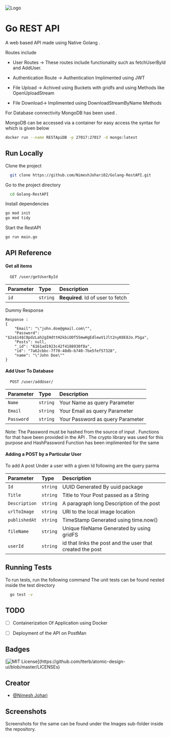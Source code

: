 ![Logo](https://miro.medium.com/max/920/1*CdjOgfolLt_GNJYBzI-1QQ.jpeg)

# Go REST API

A web based API made using Native Golang .

Routes include

- User Routes -> These routes include functionality such as fetchUserById and AddUser.

- Authentication Route -> Authentication Implimented using JWT

- File Upload -> Achived using Buckets with gridfs and using Methods like OpenUploadStream

- File Download-> Implimented using DownloadStreamByName Methods

For Database connectivity MongoDB has been used .

MongoDB can be accessed via a container for easy access the syntax for which is given below

```bash
docker run --name RESTApiDB -p 27017:27017 -d mongo:latest
```

## Run Locally

Clone the project

```bash
  git clone https://github.com/NimeshJohari02/Golang-RestAPI.git
```

Go to the project directory

```bash
  cd Golang-RestAPI
```

Install dependencies

```bash
go mod init
go mod tidy
```

Start the RestAPI

```bash
go run main.go
```

## API Reference

#### Get all items

```http
  GET /user/getUserById
```

| Parameter | Type     | Description                       |
| :-------- | :------- | :-------------------------------- |
| `id`      | `string` | **Required**. Id of user to fetch |

Dummy Response

```
Response :
{
    "Email": "\"john.doe@gmail.com\"",
    "Password": "$2a$14$C0pdzLah2gIHdttH2kbiOOf55mwHgEdlewV1Jlt2nyK8E8Jo.PSga",
    "Posts": null,
    "_id": "6161ad1923c42f4188930f8a",
    "id": "7a62cbbc-7f70-48db-b740-7be5fef57328",
    "name": "\"John Doe\""
}
```

#### Add User To Database

```http
  POST /user/addUser/
```

| Parameter   | Type     | Description                      |
| :---------- | :------- | :------------------------------- |
| `Name `     | `string` | Your Name as query Parameter     |
| `Email `    | `string` | Your Email as query Parameter    |
| `Password ` | `string` | Your Password as query Parameter |

Note: The Password must be hashed from the source of input . Functions for that have been provided in the API . The crypto library was used for this purpose and HashPassword Function has been implimented for
the same

#### Adding a POST by a Particular User

To add A post Under a user with a given Id following are the query parma

| Parameter     | Type     | Description                                               |
| :------------ | :------- | :-------------------------------------------------------- |
| `Id `         | `string` | UUID Generated By uuid package                            |
| `Title `      | `string` | Title to Your Post passed as a String                     |
| `Description` | `string` | A paragraph long Description of the post                  |
| `urlToImage`  | `string` | URI to the local image location                           |
| `publishedAt` | `string` | TimeStamp Generated using time.now()                      |
| `fileName`    | `string` | Unique fileName Generated by using gridFS                 |
| `userId`      | `string` | id that links the post and the user that created the post |

## Running Tests

To run tests, run the following command
The unit tests can be found nested inside the test directory

```bash
  go test -v
```

## TODO

- [ ] Containerization Of Application using Docker

- [ ] Deployment of the API on PostMan

## Badges

[![MIT License](https://img.shields.io/apm/l/atomic-design-ui.svg?)](https://github.com/tterb/atomic-design-ui/blob/master/LICENSEs)

## Creator

- [@Nimesh Johari](https://www.github.com/NimeshJohari02)

## Screenshots

Screenshots for the same can be found under the Images sub-folder inside the repository.

